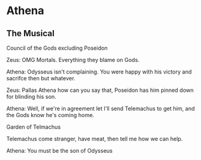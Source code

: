 # Athena
## The Musical


Council of the Gods excluding Poseidon 

Zeus: OMG Mortals. Everything they blame on Gods.

Athena: Odysseus isn't complaining. You were happy with his victory and sacrifce then but whatever.

Zeus: Pallas Athena how can you say that, Poseidon has him pinned down for blinding his son.

Athena: Well, if we're in agreement let I'll send Telemachus to get him, and the Gods know he's coming home.

Garden of Telmachus

Telemachus come stranger, have meat, then tell me how we can help.

Athena: You must be the son of Odysseus

